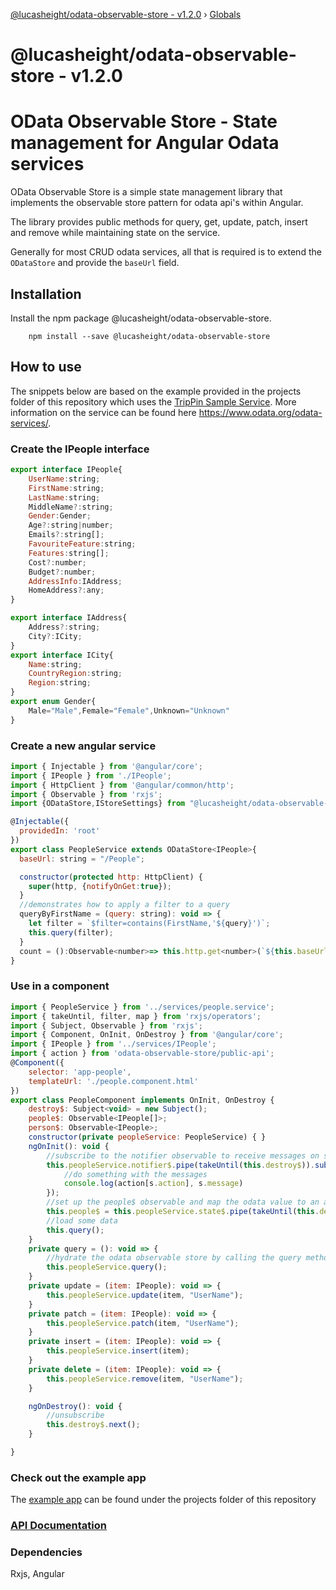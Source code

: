[@lucasheight/odata-observable-store - v1.2.0](README.md) › [Globals](globals.md)

# @lucasheight/odata-observable-store - v1.2.0

# OData Observable Store - State management for Angular Odata services

OData Observable Store is a simple state management library that implements the observable store pattern for odata api's within Angular.

The library provides public methods for query, get, update, patch, insert and remove while maintaining state on the service.

Generally for most CRUD odata services, all that is required is to extend the `ODataStore` and provide the `baseUrl` field.

## Installation

Install the npm package @lucasheight/odata-observable-store.
```
    npm install --save @lucasheight/odata-observable-store
```

## How to use
The snippets below are based on the example provided in the projects folder of this repository which uses the [TripPin Sample Service](https://services.odata.org/TripPinRESTierService).
More information on the service can be found here https://www.odata.org/odata-services/.

### Create the IPeople interface
```javascript
export interface IPeople{
    UserName:string;
    FirstName:string;
    LastName:string;
    MiddleName?:string;
    Gender:Gender;
    Age?:string|number;
    Emails?:string[];
    FavouriteFeature:string;
    Features:string[];
    Cost?:number;
    Budget?:number;
    AddressInfo:IAddress;
    HomeAddress?:any;
}

export interface IAddress{
    Address?:string;
    City?:ICity;
}
export interface ICity{
    Name:string;
    CountryRegion:string;
    Region:string;
}
export enum Gender{
    Male="Male",Female="Female",Unknown="Unknown"
}
```
### Create a new angular service
```javascript
import { Injectable } from '@angular/core';
import { IPeople } from './IPeople';
import { HttpClient } from '@angular/common/http';
import { Observable } from 'rxjs';
import {ODataStore,IStoreSettings} from "@lucasheight/odata-observable-store"

@Injectable({
  providedIn: 'root'
})
export class PeopleService extends ODataStore<IPeople>{
  baseUrl: string = "/People";

  constructor(protected http: HttpClient) {
    super(http, {notifyOnGet:true});
  }
  //demonstrates how to apply a filter to a query
  queryByFirstName = (query: string): void => {
    let filter = `$filter=contains(FirstName,'${query}')`;
    this.query(filter);
  }
  count = ():Observable<number>=> this.http.get<number>(`${this.baseUrl}/$count`)
}
```
### Use in a component
``` javascript
import { PeopleService } from '../services/people.service';
import { takeUntil, filter, map } from 'rxjs/operators';
import { Subject, Observable } from 'rxjs';
import { Component, OnInit, OnDestroy } from '@angular/core';
import { IPeople } from '../services/IPeople';
import { action } from 'odata-observable-store/public-api';
@Component({
    selector: 'app-people',
    templateUrl: './people.component.html'
})
export class PeopleComponent implements OnInit, OnDestroy {
    destroy$: Subject<void> = new Subject();
    people$: Observable<IPeople[]>;
    person$: Observable<IPeople>;
    constructor(private peopleService: PeopleService) { }
    ngOnInit(): void {
        //subscribe to the notifier observable to receive messages on state changes
        this.peopleService.notifier$.pipe(takeUntil(this.destroy$)).subscribe(s => {
            //do something with the messages
            console.log(action[s.action], s.message)
        });
        //set up the people$ observable and map the odata value to an array of IPeople[]
        this.people$ = this.peopleService.state$.pipe(takeUntil(this.destroy$), map(m => m.value));
        //load some data
        this.query();
    }
    private query = (): void => {
        //hydrate the odata observable store by calling the query method 
        this.peopleService.query();
    }
    private update = (item: IPeople): void => {
        this.peopleService.update(item, "UserName");
    }
    private patch = (item: IPeople): void => {
        this.peopleService.patch(item, "UserName");
    }
    private insert = (item: IPeople): void => {
        this.peopleService.insert(item);
    }
    private delete = (item: IPeople): void => {
        this.peopleService.remove(item, "UserName");
    }

    ngOnDestroy(): void {
        //unsubscribe 
        this.destroy$.next();
    }

}
```
### Check out the example app

The [example app](https://github.com/lucasheight/odata-observable-store/tree/master/projects/example) can be found under the projects folder of this repository

### [API Documentation](https://github.com/lucasheight/odata-observable-store/blob/master/projects/odata-observable-store/docs/globals.md)

### Dependencies
Rxjs, Angular

